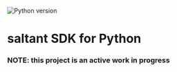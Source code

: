 ![Python version](https://img.shields.io/badge/python-3-blue.svg)

# saltant SDK for Python

### NOTE: this project is an active work in progress
